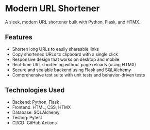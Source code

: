 # Modern URL Shortener

A sleek, modern URL shortener built with Python, Flask, and HTMX.

## Features

- Shorten long URLs to easily shareable links
- Copy shortened URLs to clipboard with a single click
- Responsive design that works on desktop and mobile
- Real-time URL shortening without page reloads (using HTMX)
- Secure and scalable backend using Flask and SQLAlchemy
- Comprehensive test suite with unit tests and behavior-driven tests

## Technologies Used

- Backend: Python, Flask
- Frontend: HTML, CSS, HTMX
- Database: SQLAlchemy
- Testing: Pytest
- CI/CD: GitHub Actions